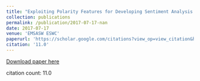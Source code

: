 ```yaml
---
title: "Exploiting Polarity Features for Developing Sentiment Analysis Tool."
collection: publications
permalink: /publication/2017-07-17-nan
date: 2017-07-17
venue: 'EMSASW ESWC'
paperurl: 'https://scholar.google.com/citations?view_op=view_citation&hl=en&user=CCckbEUAAAAJ&citation_for_view=CCckbEUAAAAJ:EUQCXRtRnyEC'
citation: '11.0'
---
```

[Download paper here](https://scholar.google.com/citations?view_op=view_citation&hl=en&user=CCckbEUAAAAJ&citation_for_view=CCckbEUAAAAJ:EUQCXRtRnyEC)

citation count: 11.0